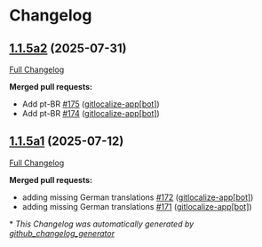 # Changelog

## [1.1.5a2](https://github.com/OpenVoiceOS/ovos-skill-date-time/tree/1.1.5a2) (2025-07-31)

[Full Changelog](https://github.com/OpenVoiceOS/ovos-skill-date-time/compare/1.1.5a1...1.1.5a2)

**Merged pull requests:**

- Add pt-BR [\#175](https://github.com/OpenVoiceOS/ovos-skill-date-time/pull/175) ([gitlocalize-app[bot]](https://github.com/apps/gitlocalize-app))
- Add pt-BR [\#174](https://github.com/OpenVoiceOS/ovos-skill-date-time/pull/174) ([gitlocalize-app[bot]](https://github.com/apps/gitlocalize-app))

## [1.1.5a1](https://github.com/OpenVoiceOS/ovos-skill-date-time/tree/1.1.5a1) (2025-07-12)

[Full Changelog](https://github.com/OpenVoiceOS/ovos-skill-date-time/compare/1.1.4...1.1.5a1)

**Merged pull requests:**

- adding missing German translations [\#172](https://github.com/OpenVoiceOS/ovos-skill-date-time/pull/172) ([gitlocalize-app[bot]](https://github.com/apps/gitlocalize-app))
- adding missing German translations [\#171](https://github.com/OpenVoiceOS/ovos-skill-date-time/pull/171) ([gitlocalize-app[bot]](https://github.com/apps/gitlocalize-app))



\* *This Changelog was automatically generated by [github_changelog_generator](https://github.com/github-changelog-generator/github-changelog-generator)*
